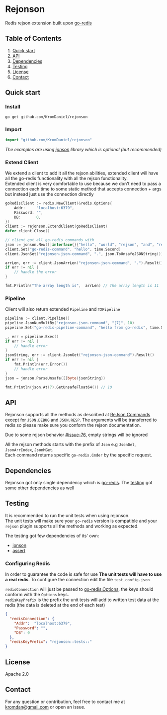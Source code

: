 # Rejonson

Redis rejson extension built upon [go-redis](https://github.com/go-redis/redis)


## Table of Contents

1. [Quick start](#install)
2. [API](#api)
3. [Dependencies](#dependencies)
4. [Testing](#testing)
5. [License](#license)
6. [Contact](#contact)
 

## Quick start

### Install

```shell
go get github.com/KromDaniel/rejonson
```

### Import

```go
import "github.com/KromDaniel/rejonson"
```

*The examples are using [jonson](https://github.com/KromDaniel/jonson) library which is optional (but recommended)*

### Extend Client 
We extend a client to add it all the rejson abilities, extended client will have all the go-redis functionality with all the rejson functionality.<br/>Extended client is very comfortable to use because we don't need to pass a connection each time to some static method that accepts connection + args but instead just use the connection directly

```go
goRedisClient := redis.NewClient(&redis.Options{
    Addr:     "localhost:6379",
    Password: "",
    DB:       0,
})
client := rejonson.ExtendClient(goRedisClient)
defer client.Close()

// client got all go-redis commands with 
json := jonson.New([]interface{}{"hello", "world", "rejson", "and", "rejonson", "are", "awesome", 1,2,3,4})
client.Set("go-redis-command", "hello", time.Second)
client.JsonSet("rejonson-json-command", ".", json.ToUnsafeJSONString())

arrLen, err := client.JsonArrLen("rejonson-json-command", ".").Result() // int command
if err != nil {
    // handle the error
}

fmt.Println("The array length is",  arrLen) // The array length is 11
```

### Pipeline
Client will also return extended `Pipeline` and `TXPipeline`

```go
pipeline := client.Pipeline()
pipeline.JsonNumMultBy("rejonson-json-command", "[7]", 10)
pipeline.Set("go-redis-pipeline-command", "hello from go-redis", time.Second)

_, err = pipeline.Exec()
if err != nil {
    // handle error
}
jsonString, err := client.JsonGet("rejonson-json-command").Result()
if err != nil {
    fmt.Println(err.Error())
    // handle error
}
json = jonson.ParseUnsafe([]byte(jsonString))

fmt.Println(json.At(7).GetUnsafeFloat64()) // 10
```

## API

Rejonson supports all the methods as described at [ReJson Commands](https://oss.redislabs.com/rejson/commands/) except for `JSON.DEBUG` and `JSON.RESP`.
The arguments will be transferred to redis so please make sure you conform the rejson documentation.

Due to some rejson behavior [#issue-76](https://github.com/RedisLabsModules/rejson/issues/76), empty strings will be ignored

All the rejson methods starts with the prefix of `Json` e.g `JsonDel`, `JsonArrIndex`, `JsonMGet`.<br/>Each command returns specific `go-redis.Cmder` by the specific request.


## Dependencies
Rejonson got only single dependency which is [go-redis](https://github.com/go-redis/redis). The [testing](#testing) got some other dependencies as well

## Testing
It is recommended to run the unit tests when using rejonson.</br>The unit tests will make sure your `go-redis` version is compatible and your `rejson` plugin supports all the methods and working as expected.

The testing got few dependencies of its' own:

* [jonson](https://github.com/KromDaniel/jonson)
* [assert](https://github.com/stretchr/testify/assert)

### Configuring Redis
In order to guarantee the code is safe for use **The unit tests will have to use a real redis**.
To configure the connection edit the file `test_config.json`

`redisConnection` will just be passed to [go-redis.Options](https://godoc.org/github.com/go-redis/redis#Options), the keys should conform with the `Options` keys.</br> 
`redisKeyPrefix` is the prefix the unit tests will add to written test data at the redis (the data is deleted at the end of each test)

```json
{
  "redisConnection": {
    "Addr":  "localhost:6379",
    "Password": "",
    "DB": 0
  },
  "redisKeyPrefix": "rejonson::tests::"
}
```

## License
Apache 2.0

## Contact
For any question or contribution, feel free to contact me at
kromdan@gmail.com or open an issue.


